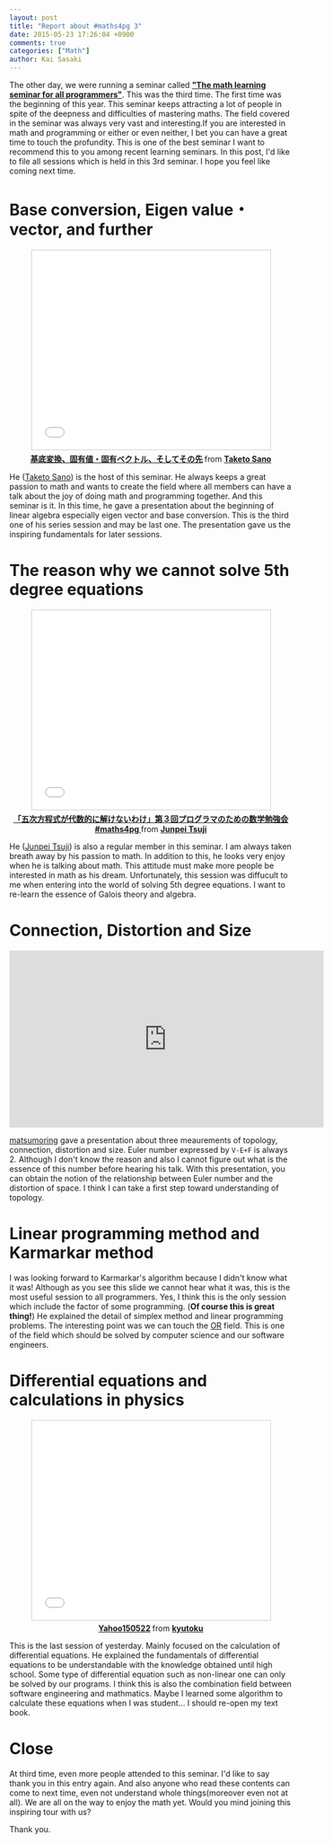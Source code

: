 ```yaml
---
layout: post
title: "Report about #maths4pg 3"
date: 2015-05-23 17:26:04 +0900
comments: true
categories: ["Math"]
author: Kai Sasaki
---
```


The other day, we were running a seminar called [**"The math learning seminar for all programmers"**](http://maths4pg.connpass.com/event/14367/).
This was the third time. The first time was the beginning of this year.
This seminar keeps attracting a lot of people in spite of the deepness and difficulties of mastering maths. The field covered in the seminar was always very vast and interesting.If you are interested in math and programming or either or even neither, I bet you can have a great time to touch the profundity. This is one of the best seminar
I want to recommend this to you among recent learning seminars. In this post, I'd like to file all sessions which is held in this 3rd seminar. I hope you feel like coming next time.

<!-- more -->

# Base conversion, Eigen value・vector, and further

<div style="text-align:center;">
<iframe src="//www.slideshare.net/slideshow/embed_code/key/jKY6dTp5odWuj5" width="425" height="355" frameborder="0" marginwidth="0" marginheight="0" scrolling="no" style="border:1px solid #CCC; border-width:1px; margin-bottom:5px; max-width: 100%;" allowfullscreen> </iframe> <div style="margin-bottom:5px"> <strong> <a href="//www.slideshare.net/taketo1024/ss-48472383" title="基底変換、固有値・固有ベクトル、そしてその先" target="_blank">基底変換、固有値・固有ベクトル、そしてその先</a> </strong> from <strong><a href="//www.slideshare.net/taketo1024" target="_blank">Taketo Sano</a></strong> </div>
</div>

He ([Taketo Sano](https://twitter.com/taketo1024)) is the host of this seminar. He always keeps a great passion to math and wants to create the field where all members
can have a talk about the joy of doing math and programming together. And this seminar is it. In this time, he gave a presentation about the beginning of linear algebra especially
eigen vector and base conversion. This is the third one of his series session and may be last one. The presentation gave us the inspiring fundamentals for later sessions.

# The reason why we cannot solve 5th degree equations

<div style="text-align:center;">
<iframe src="//www.slideshare.net/slideshow/embed_code/key/GI6voDK0ekyGIS" width="425" height="355" frameborder="0" marginwidth="0" marginheight="0" scrolling="no" style="border:1px solid #CCC; border-width:1px; margin-bottom:5px; max-width: 100%;" allowfullscreen> </iframe> <div style="margin-bottom:5px"> <strong> <a href="//www.slideshare.net/junpeitsuji/maths4pg-48479177" title="「五次方程式が代数的に解けないわけ」第３回プログラマのための数学勉強会 #maths4pg " target="_blank">「五次方程式が代数的に解けないわけ」第３回プログラマのための数学勉強会 #maths4pg </a> </strong> from <strong><a href="//www.slideshare.net/junpeitsuji" target="_blank">Junpei Tsuji</a></strong> </div>
</div>

He ([Junpei Tsuji](https://twitter.com/tsujimotter)) is also a regular member in this seminar. I am always taken breath away by his passion to math. In addition to this,
he looks very enjoy when he is talking about math. This attitude must make more people be interested in math as his dream. Unfortunately, this session was diffucult to me
when entering into the world of solving 5th degree equations. I want to re-learn the essence of Galois theory and algebra.

# Connection, Distortion and Size

<div style="text-align:center;">
<iframe width="560" height="315" src="https://www.youtube.com/embed/WNM-cljizF0" frameborder="0" allowfullscreen></iframe>
</div>

[matsumoring](https://twitter.com/matsumoring) gave a presentation about three meaurements of topology, connection, distortion and size. Euler number expressed by `V-E+F` is always 2. Although I don't know the reason and also I cannot figure out what is the essence of this number before hearing his talk. With this presentation, you can obtain
the notion of the relationship between Euler number and the distortion of space. I think I can take a first step toward understanding of topology.

# Linear programming method and Karmarkar method

<div style="text-align:center;">
<script async class="speakerdeck-embed" data-id="0559bfe4e65f4d7bbe076924c8c44be3" data-ratio="1.77777777777778" src="//speakerdeck.com/assets/embed.js"></script>
</div>

I was looking forward to Karmarkar's algorithm because I didn't know what it was! Although as you see this slide we cannot hear what it was, this is the most useful session
to all programmers. Yes, I think this is the only session which include the factor of some programming. (**Of course this is great thing!**) He explained the detail of simplex method and linear programming problems. The interesting point was we can touch the [OR](http://ja.wikipedia.org/wiki/%E3%82%AA%E3%83%9A%E3%83%AC%E3%83%BC%E3%82%B7%E3%83%A7%E3%83%B3%E3%82%BA%E3%83%BB%E3%83%AA%E3%82%B5%E3%83%BC%E3%83%81) field. This is one of the field which should be solved by computer science and our software engineers.

# Differential equations and calculations in physics

<div style="text-align: center;">
<iframe src="//www.slideshare.net/slideshow/embed_code/key/dWH3wd7EwPyeJq" width="425" height="355" frameborder="0" marginwidth="0" marginheight="0" scrolling="no" style="border:1px solid #CCC; border-width:1px; margin-bottom:5px; max-width: 100%;" allowfullscreen> </iframe> <div style="margin-bottom:5px"> <strong> <a href="//www.slideshare.net/kyutoku/yahoo150522" title="Yahoo150522" target="_blank">Yahoo150522</a> </strong> from <strong><a href="//www.slideshare.net/kyutoku" target="_blank">kyutoku</a></strong> </div>
</div>

This is the last session of yesterday. Mainly focused on the calculation of differential equations. He explained the fundamentals of differential equations to be understandable
with the knowledge obtained until high school. Some type of differential equation such as non-linear one can only be solved by our programs. I think this is also the combination field between software engineering and mathmatics. Maybe I learned some algorithm to calculate these equations when I was student... I should re-open my text book.

# Close

At third time, even more people attended to this seminar. I'd like to say thank you in this entry again. And also anyone who read these contents can come to next time, even
not understand whole things(moreover even not at all). We are all on the way to enjoy the math yet. Would you mind joining this inspiring tour with us?

Thank you.

